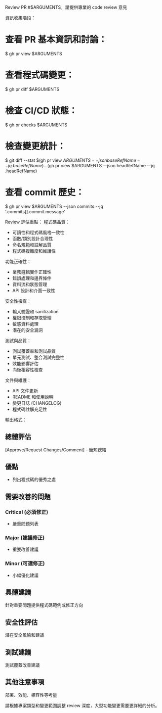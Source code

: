 Review PR #$ARGUMENTS，請提供專業的 code review 意見

資訊收集階段：
# 查看 PR 基本資訊和討論：
$ gh pr view $ARGUMENTS

# 查看程式碼變更：
$ gh pr diff $ARGUMENTS

# 檢查 CI/CD 狀態：
$ gh pr checks $ARGUMENTS

# 檢查變更統計：
$ git diff --stat $(gh pr view $ARGUMENTS --json baseRefName --jq .baseRefName)...$(gh pr view $ARGUMENTS --json headRefName --jq .headRefName)

# 查看 commit 歷史：
$ gh pr view $ARGUMENTS --json commits --jq '.commits[].commit.message'

Review 評估重點：
程式碼品質：
- 可讀性和程式碼風格一致性
- 函數/類別設計合理性
- 命名規範和註解品質
- 程式碼複雜度和維護性

功能正確性：
- 業務邏輯實作正確性
- 錯誤處理和邊界條件
- 資料流和狀態管理
- API 設計和介面一致性

安全性檢查：
- 輸入驗證和 sanitization
- 權限控制和存取管理
- 敏感資料處理
- 潛在的安全漏洞

測試與品質：
- 測試覆蓋率和測試品質
- 單元測試、整合測試完整性
- 效能影響評估
- 向後相容性檢查

文件與維護：
- API 文件更新
- README 和使用說明
- 變更日誌 (CHANGELOG)
- 程式碼註解充足性

輸出格式：
## 總體評估
[Approve/Request Changes/Comment] - 簡短總結

## 優點
- 列出程式碼的優秀之處

## 需要改善的問題
### Critical (必須修正)
- 嚴重問題列表

### Major (建議修正)
- 重要改善建議

### Minor (可選修正)
- 小幅優化建議

## 具體建議
針對重要問題提供程式碼範例或修正方向

## 安全性評估
潛在安全風險和建議

## 測試建議
測試覆蓋改善建議

## 其他注意事項
部署、效能、相容性等考量

請根據專案類型和變更範圍調整 review 深度，大型功能變更需要更詳細的分析。
